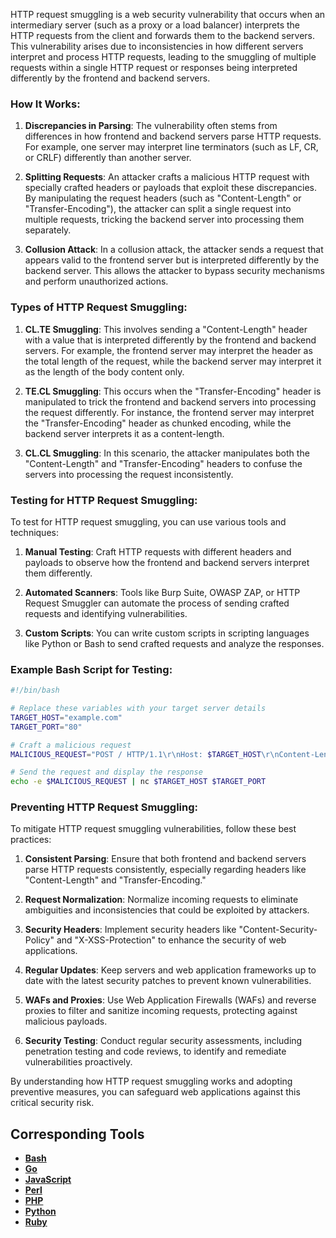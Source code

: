 HTTP request smuggling is a web security vulnerability that occurs when an intermediary server (such as a proxy or a load balancer) interprets the HTTP requests from the client and forwards them to the backend servers. This vulnerability arises due to inconsistencies in how different servers interpret and process HTTP requests, leading to the smuggling of multiple requests within a single HTTP request or responses being interpreted differently by the frontend and backend servers.

### How It Works:

1. **Discrepancies in Parsing**: The vulnerability often stems from differences in how frontend and backend servers parse HTTP requests. For example, one server may interpret line terminators (such as LF, CR, or CRLF) differently than another server.

2. **Splitting Requests**: An attacker crafts a malicious HTTP request with specially crafted headers or payloads that exploit these discrepancies. By manipulating the request headers (such as "Content-Length" or "Transfer-Encoding"), the attacker can split a single request into multiple requests, tricking the backend server into processing them separately.

3. **Collusion Attack**: In a collusion attack, the attacker sends a request that appears valid to the frontend server but is interpreted differently by the backend server. This allows the attacker to bypass security mechanisms and perform unauthorized actions.

### Types of HTTP Request Smuggling:

1. **CL.TE Smuggling**: This involves sending a "Content-Length" header with a value that is interpreted differently by the frontend and backend servers. For example, the frontend server may interpret the header as the total length of the request, while the backend server may interpret it as the length of the body content only.

2. **TE.CL Smuggling**: This occurs when the "Transfer-Encoding" header is manipulated to trick the frontend and backend servers into processing the request differently. For instance, the frontend server may interpret the "Transfer-Encoding" header as chunked encoding, while the backend server interprets it as a content-length.

3. **CL.CL Smuggling**: In this scenario, the attacker manipulates both the "Content-Length" and "Transfer-Encoding" headers to confuse the servers into processing the request inconsistently.

### Testing for HTTP Request Smuggling:

To test for HTTP request smuggling, you can use various tools and techniques:

1. **Manual Testing**: Craft HTTP requests with different headers and payloads to observe how the frontend and backend servers interpret them differently.

2. **Automated Scanners**: Tools like Burp Suite, OWASP ZAP, or HTTP Request Smuggler can automate the process of sending crafted requests and identifying vulnerabilities.

3. **Custom Scripts**: You can write custom scripts in scripting languages like Python or Bash to send crafted requests and analyze the responses.

### Example Bash Script for Testing:

```bash
#!/bin/bash

# Replace these variables with your target server details
TARGET_HOST="example.com"
TARGET_PORT="80"

# Craft a malicious request
MALICIOUS_REQUEST="POST / HTTP/1.1\r\nHost: $TARGET_HOST\r\nContent-Length: 4\r\nTransfer-Encoding: chunked\r\n\r\n7\r\nX: X\r\n\r\n0\r\n\r\n"

# Send the request and display the response
echo -e $MALICIOUS_REQUEST | nc $TARGET_HOST $TARGET_PORT
```

### Preventing HTTP Request Smuggling:

To mitigate HTTP request smuggling vulnerabilities, follow these best practices:

1. **Consistent Parsing**: Ensure that both frontend and backend servers parse HTTP requests consistently, especially regarding headers like "Content-Length" and "Transfer-Encoding."

2. **Request Normalization**: Normalize incoming requests to eliminate ambiguities and inconsistencies that could be exploited by attackers.

3. **Security Headers**: Implement security headers like "Content-Security-Policy" and "X-XSS-Protection" to enhance the security of web applications.

4. **Regular Updates**: Keep servers and web application frameworks up to date with the latest security patches to prevent known vulnerabilities.

5. **WAFs and Proxies**: Use Web Application Firewalls (WAFs) and reverse proxies to filter and sanitize incoming requests, protecting against malicious payloads.

6. **Security Testing**: Conduct regular security assessments, including penetration testing and code reviews, to identify and remediate vulnerabilities proactively.

By understanding how HTTP request smuggling works and adopting preventive measures, you can safeguard web applications against this critical security risk.

## Corresponding Tools

- [**Bash**](https://github.com/saidehossain/Hacking_Tools/blob/main/hacking_with_bash/http_request_smuggling.sh)
- [**Go**](https://github.com/saidehossain/Hacking_Tools/blob/main/hacking_with_go/http_request_smuggling.go)
- [**JavaScript**](https://github.com/saidehossain/Hacking_Tools/blob/main/hacking_with_javascript/http_request_smuggling.js)
- [**Perl**](https://github.com/saidehossain/Hacking_Tools/blob/main/hacking_with_perl/http_request_smuggling.pl)
- [**PHP**](https://github.com/saidehossain/Hacking_Tools/blob/main/hacking_with_php/http_request_smuggling.php)
- [**Python**](https://github.com/saidehossain/Hacking_Tools/blob/main/hacking_with_python/http_request_smuggling.py)
- [**Ruby**](https://github.com/saidehossain/Hacking_Tools/blob/main/hacking_with_ruby/http_request_smuggling.rb)
